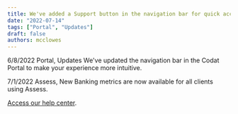 ```yaml
---
title: We've added a Support button in the navigation bar for quick access to Codat's support resources
date: "2022-07-14"
tags: ["Portal", "Updates"]
draft: false
authors: mcclowes
---
```


6/8/2022 Portal, Updates We've updated the navigation bar in the Codat Portal to make your experience more intuitive. 

7/1/2022 Assess, New Banking metrics are now available for all clients using Assess.

<!--truncate-->

[Access our help center](https://codat.zendesk.com/hc/en-gb).